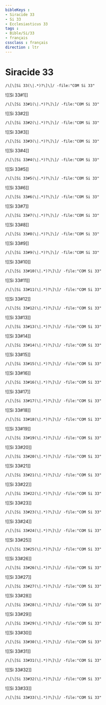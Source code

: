 ```yaml
---
bibleKeys : 
- Siracide 33
- Si 33
- Ecclesiasticus 33
tags : 
- Bible/Si/33
- français
cssclass : français
direction : ltr
---
```


# Siracide 33

```query
/\[\[Si 33(\|.*)?\]\]/ -file:"COM Si 33"
```



![[Si 33#1]]

```query
/\[\[Si 33#1(\|.*)?\]\]/ -file:"COM Si 33"
```

![[Si 33#2]]

```query
/\[\[Si 33#2(\|.*)?\]\]/ -file:"COM Si 33"
```

![[Si 33#3]]

```query
/\[\[Si 33#3(\|.*)?\]\]/ -file:"COM Si 33"
```

![[Si 33#4]]

```query
/\[\[Si 33#4(\|.*)?\]\]/ -file:"COM Si 33"
```

![[Si 33#5]]

```query
/\[\[Si 33#5(\|.*)?\]\]/ -file:"COM Si 33"
```

![[Si 33#6]]

```query
/\[\[Si 33#6(\|.*)?\]\]/ -file:"COM Si 33"
```

![[Si 33#7]]

```query
/\[\[Si 33#7(\|.*)?\]\]/ -file:"COM Si 33"
```

![[Si 33#8]]

```query
/\[\[Si 33#8(\|.*)?\]\]/ -file:"COM Si 33"
```

![[Si 33#9]]

```query
/\[\[Si 33#9(\|.*)?\]\]/ -file:"COM Si 33"
```

![[Si 33#10]]

```query
/\[\[Si 33#10(\|.*)?\]\]/ -file:"COM Si 33"
```

![[Si 33#11]]

```query
/\[\[Si 33#11(\|.*)?\]\]/ -file:"COM Si 33"
```

![[Si 33#12]]

```query
/\[\[Si 33#12(\|.*)?\]\]/ -file:"COM Si 33"
```

![[Si 33#13]]

```query
/\[\[Si 33#13(\|.*)?\]\]/ -file:"COM Si 33"
```

![[Si 33#14]]

```query
/\[\[Si 33#14(\|.*)?\]\]/ -file:"COM Si 33"
```

![[Si 33#15]]

```query
/\[\[Si 33#15(\|.*)?\]\]/ -file:"COM Si 33"
```

![[Si 33#16]]

```query
/\[\[Si 33#16(\|.*)?\]\]/ -file:"COM Si 33"
```

![[Si 33#17]]

```query
/\[\[Si 33#17(\|.*)?\]\]/ -file:"COM Si 33"
```

![[Si 33#18]]

```query
/\[\[Si 33#18(\|.*)?\]\]/ -file:"COM Si 33"
```

![[Si 33#19]]

```query
/\[\[Si 33#19(\|.*)?\]\]/ -file:"COM Si 33"
```

![[Si 33#20]]

```query
/\[\[Si 33#20(\|.*)?\]\]/ -file:"COM Si 33"
```

![[Si 33#21]]

```query
/\[\[Si 33#21(\|.*)?\]\]/ -file:"COM Si 33"
```

![[Si 33#22]]

```query
/\[\[Si 33#22(\|.*)?\]\]/ -file:"COM Si 33"
```

![[Si 33#23]]

```query
/\[\[Si 33#23(\|.*)?\]\]/ -file:"COM Si 33"
```

![[Si 33#24]]

```query
/\[\[Si 33#24(\|.*)?\]\]/ -file:"COM Si 33"
```

![[Si 33#25]]

```query
/\[\[Si 33#25(\|.*)?\]\]/ -file:"COM Si 33"
```

![[Si 33#26]]

```query
/\[\[Si 33#26(\|.*)?\]\]/ -file:"COM Si 33"
```

![[Si 33#27]]

```query
/\[\[Si 33#27(\|.*)?\]\]/ -file:"COM Si 33"
```

![[Si 33#28]]

```query
/\[\[Si 33#28(\|.*)?\]\]/ -file:"COM Si 33"
```

![[Si 33#29]]

```query
/\[\[Si 33#29(\|.*)?\]\]/ -file:"COM Si 33"
```

![[Si 33#30]]

```query
/\[\[Si 33#30(\|.*)?\]\]/ -file:"COM Si 33"
```

![[Si 33#31]]

```query
/\[\[Si 33#31(\|.*)?\]\]/ -file:"COM Si 33"
```

![[Si 33#32]]

```query
/\[\[Si 33#32(\|.*)?\]\]/ -file:"COM Si 33"
```

![[Si 33#33]]

```query
/\[\[Si 33#33(\|.*)?\]\]/ -file:"COM Si 33"
```

